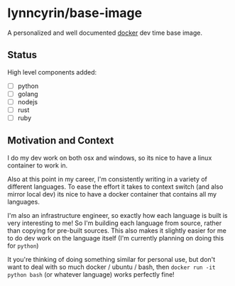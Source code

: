 # lynncyrin/base-image

A personalized and well documented [docker](https://www.docker.com/) dev time base image.

## Status

High level components added:

- [ ] python
- [ ] golang
- [ ] nodejs
- [ ] rust
- [ ] ruby

## Motivation and Context

I do my dev work on both osx and windows, so its nice to have a linux container to work in.

Also at this point in my career, I'm consistently writing in a variety of different languages. To ease the effort it takes to context switch (and also mirror local dev) its nice to have a docker container that contains all my languages.

I'm also an infrastructure engineer, so exactly how each language is built is very interesting to me! So I'm building each language from source, rather than copying for pre-built sources. This also makes it slightly easier for me to do dev work on the language itself (I'm currently planning on doing this for `python`)

It you're thinking of doing something similar for personal use, but don't want to deal with so much docker / ubuntu / bash, then `docker run -it python bash` (or whatever language) works perfectly fine!
